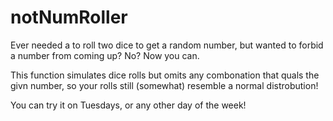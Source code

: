 # notNumRoller


Ever needed a to roll two dice to get a random number, but wanted to forbid a number from coming up? No? Now you can.

This function simulates dice rolls but omits any combonation that quals the givn number, so your rolls still (somewhat) resemble a normal distrobution! 

You can try it on Tuesdays, or any other day of the week!